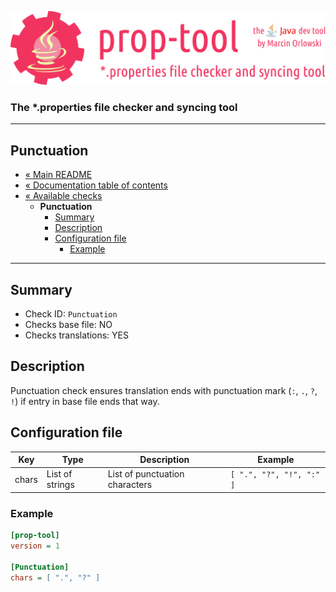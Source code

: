 ![prop-tool logo](../../artwork/prop-tool-logo.png)

### The *.properties file checker and syncing tool ###

---

## Punctuation ##

* [« Main README](../../README.md)
* [« Documentation table of contents](../README.md)
* [« Available checks](README.md)
  * **Punctuation**
    * [Summary](#summary)
    * [Description](#description)
    * [Configuration file](#configuration-file)
      * [Example](#example)
  
---

## Summary ##

* Check ID: `Punctuation`
* Checks base file: NO
* Checks translations: YES

## Description ##

Punctuation check ensures translation ends with punctuation mark (`:`, `.`, `?`, `!`) if entry in base file ends that way.

## Configuration file ##

| Key       | Type      | Description | Example |
|-----------|-----------|-------------|---------|
| chars   | List of strings | List of punctuation characters | `[ ".", "?", "!", ":" ]` |

### Example ###

```ini
[prop-tool]
version = 1

[Punctuation]
chars = [ ".", "?" ]
```

